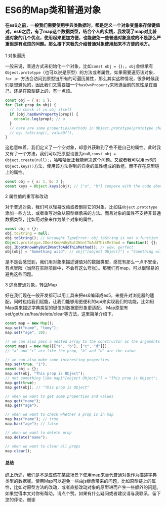 # ES6的Map类和普通对象

#### 在es6之前，一般我们需要使用字典类数据时，都是定义一个对象变量来存储键值对。es6之后，有了map这个数据类型，结合个人的实践，我发现了map对比普通对象的几个优点，使用起来更加方便，也能避免一些普通对象造成的不是那么严重但是有点烦的问题。那么接下来我先介绍普通对象使用起来不方便的地方。

1 对象遍历

一般来说，普通方式来初始化一个对象，比如`const obj = {};`，`obj`会继承有`Object.prototype`（也可以说是原型）的方法或者属性。如果需要遍历该对象，`for in `方法会访问到原型链所有的可遍历属性，那么其实这种情况，很多时候我们是想避免的，因此我们又需要加一个`hasOwnProperty`来筛选当前的属性是在自己，还是在原型链上的，有一点烦。
```javascript
const obj = { a: 1 };
for (let prop in obj) {
  // to check if in obj itself
  if (obj.hasOwnProperty(prop)) {
    console.log(prop); // a
  }
  // here are some properties/methods in Object.prototype(prototype chain)
  // eg. toString(), valueOf(),
}
```
这也意味着，我们定义了一个空对象，却意外获取到了些不是自己的属性。此时我又有了一个方法，我们可以把原型设置为null,`const obj = Object.create(null);`，哈哈哈反正我能解决这个问题。又或者我可以用es6的`Object.keys()`方法，使用该方法得到的自身的属性组成的数组，而不存在原型链上的属性。
```javascript
const obj = { a: 1, b: 2 };
const keys = Object.keys(obj); // ["a", "b"] compare with the code above
```
2 属性值的重写和改动

对于普通对象，我们可以轻易改动或者删除它的对象，比如往`Object.prototype`添加一些方法，或者重写对象从原型继承来的方法。而且对象的属性不支持非普通数据类型，比如用对象来作为某个对象的属性。
```javascript
const obj = {};
obj.toString = null;
obj.toString(); // Uncaught TypeError: obj.toString is not a function
Object.prototype.IDontKnowWhyButIWantToAddThisMethod = function() {};
obj.IDontKnowWhyButIWantToAddThisMethod(); // wow, perfect
obj[obj] = "Something wild"; // obj["[object Object]"] = "Something wild"
```
是不是会感觉到，我们用对象来描述键值对的数据类型，感觉有那么一点不安全，有点冒险（当然在实际项目中，不会有这么夸张）。那我们有map，可以很轻易的避免这些问题。

3 逃离普通对象，转战Map

好在我们现在一般开发都可以用工具来把es6编译成es5，来提升对浏览器的适配，同时也给我们赋能，让我们能够用更便利的api来实现我们的功能，比如用Map类来描述字典类型的键值对数据更形象更适配。
Map原型有set/get/size/has/delete/clear等方法，这里简单介绍下。
```javascript
const map = new Map();
map.set("name", "tomy");
map.set("age", 30);

// we can also pass a nested array to the constructor as the arguments
const map1 = new Map([["a", "b"], ["c", "d"]]);
// "a" and "c" are like the prop, "b" and "d" are the value

// we can also make some interesting properties
map.set(true, "1");
const obj = {};
map.set(obj, "This prop is Object");
// not something like map["[object Object]"] = "This prop is Object";
map.get(true);
map.get(obj); // "This prop is Object"

// when we want to get some properties and values
map.get("name");
map.get("age");

// when we want to check whether a prop is in map
map.has("name"); // true
map.has("age"); // false

// when we want to delete prop
map.delete("name");

// when we want to clear all props
map.clear();
```

#### 总结
综上所述，我们是不是应该在某些场景下使用map来替代普通对象作为描述字典类型的数据呢。使用Map可以避免一些由js继承带来的问题，比如原型链上的属性，比如对原型方法的改动，或者直接改动对象的原型进而产生一些额外的问题。如果觉得本文对你有帮助，请点个赞。如果有什么疑问或者建议请与我联系，留下您的评论。谢谢